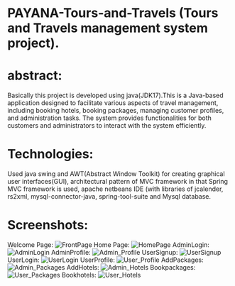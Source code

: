 # PAYANA-Tours-and-Travels (Tours and Travels management system project).
# abstract:
Basically this project is developed using java(JDK17).This is a Java-based application designed to facilitate various aspects of travel management, including booking hotels, booking packages, managing customer profiles, and administration tasks. The system provides functionalities for both customers and administrators to interact with the system efficiently.
# Technologies:
Used java swing and AWT(Abstract Window Toolkit) for creating graphical user interfaces(GUI), architectural pattern of MVC framework in that Spring MVC framework is used, apache netbeans IDE (with libraries of jcalender, rs2xml, mysql-connector-java, spring-tool-suite and Mysql database.
# Screenshots:
Welcome Page:
![FrontPage](https://github.com/Naveendevaraju5265/PAYANA-Tours-and-Travels/assets/112312436/bbff3b8f-fcf4-4932-a17f-ba18dab1e8d3)
Home Page:
![HomePage](https://github.com/Naveendevaraju5265/PAYANA-Tours-and-Travels/assets/112312436/49f2ccbb-bfe7-49e9-ba46-96ba98fd4100)
AdminLogin:
![AdminLogin](https://github.com/Naveendevaraju5265/PAYANA-Tours-and-Travels/assets/112312436/218c3db5-ed8a-4af0-b013-ad939abcd2fd)
AdminProfile:
![Admin_Profile](https://github.com/Naveendevaraju5265/PAYANA-Tours-and-Travels/assets/112312436/b6ac48b8-e7b5-4f76-8f68-7938a5fd6631)
UserSignup:
![UserSignup](https://github.com/Naveendevaraju5265/PAYANA-Tours-and-Travels/assets/112312436/e56ffecb-3da1-4459-8f76-e47ac142c10c)
UserLogin:
![UserLogin](https://github.com/Naveendevaraju5265/PAYANA-Tours-and-Travels/assets/112312436/1f283eba-7cd3-4f07-b4d5-a2d32880bd24)
UserProfile:
![User_Profile](https://github.com/Naveendevaraju5265/PAYANA-Tours-and-Travels/assets/112312436/33c3c8da-4070-482f-974b-6f840f63b273)
AddPackages:
![Admin_Packages](https://github.com/Naveendevaraju5265/PAYANA-Tours-and-Travels/assets/112312436/f5d7afc3-bc22-4152-a8e8-d1c3800fc671)
AddHotels:
![Admin_Hotels](https://github.com/Naveendevaraju5265/PAYANA-Tours-and-Travels/assets/112312436/cc8c6351-d58b-489c-8580-956ba8f7cc83)
Bookpackages:
![User_Packages](https://github.com/Naveendevaraju5265/PAYANA-Tours-and-Travels/assets/112312436/e4d25d23-4c79-4c99-b7eb-ffcc8207ebdf)
Bookhotels:
![User_Hotels](https://github.com/Naveendevaraju5265/PAYANA-Tours-and-Travels/assets/112312436/3457ed03-764d-491f-b608-eef9f3a3223b)
